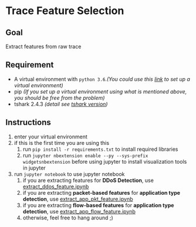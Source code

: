 # Trace Feature Selection
## Goal
Extract features from raw trace
## Requirement
- A virtual environment with `python 3.6`.*(You could use this [link](https://conda.io/docs/user-guide/tasks/manage-environments.html) to set up a virtual environment)*
- pip *(If you set up a virtual environment using what is mentioned above, you should be free from the problem)*
- tshark 2.4.3 _(detail see [tshark version](./tshark_version.txt))_
## Instructions
1. enter your virtual environment
1. if this is the first time you are using this
    1. run `pip install -r requirements.txt` to install required libraries
    1. run `jupyter nbextension enable --py --sys-prefix widgetsnbextension` before using jupyter to install visualization tools in jupyter
1. run `jupyter notebook` to use jupyter notebook
    1. if you are extracting features for **DDoS Detection**, use [extract_ddos_feature.ipynb](./extract_ddos_feature.ipynb)
    1. if you are extracting **packet-based features** for **application type detection**, use [extract_app_pkt_feature.ipynb](./extract_app_pkt_feature.ipynb)
    1. if you are extracting **flow-based features** for **application type detection**, use [extract_app_flow_feature.ipynb](./extract_app_flow_feature.ipynb)
    1. otherwise, feel free to hang around ;)
